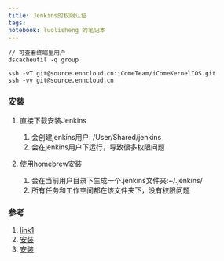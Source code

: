 ```yaml
---
title: Jenkins的权限认证
tags: 
notebook: luolisheng 的笔记本
---
```


```
// 可查看终端里用户
dscacheutil -q group

ssh -vT git@source.enncloud.cn:iComeTeam/iComeKernelIOS.git
ssh -vv git@source.enncloud.cn

```

### 安装

1. 直接下载安装Jenkins
    1. 会创建jenkins用户: /User/Shared/jenkins
    2. 会在jenkins用户下运行，导致很多权限问题

2. 使用homebrew安装
    1. 会在当前用户目录下生成一个.jenkins文件夹:~/.jenkins/
    2. 所有任务和工作空间都在该文件夹下，没有权限问题

### 参考

1. [link1](https://blog.51cto.com/wzlinux/2160109)
2. [安装](https://www.zhaolong.net.cn/2020/05/14/Server-2020-05-14-Mac-%E4%BF%AE%E6%94%B9-Jenkins-%E8%BF%9B%E7%A8%8B%E9%BB%98%E8%AE%A4%E7%94%A8%E6%88%B7%E8%A7%A3%E5%86%B3%E6%9D%83%E9%99%90%E9%97%AE%E9%A2%98/)
3. [安装](https://vic.kim/2019/05/21/Mac%E4%B8%8BJenkins%E6%90%AD%E5%BB%BA/)
